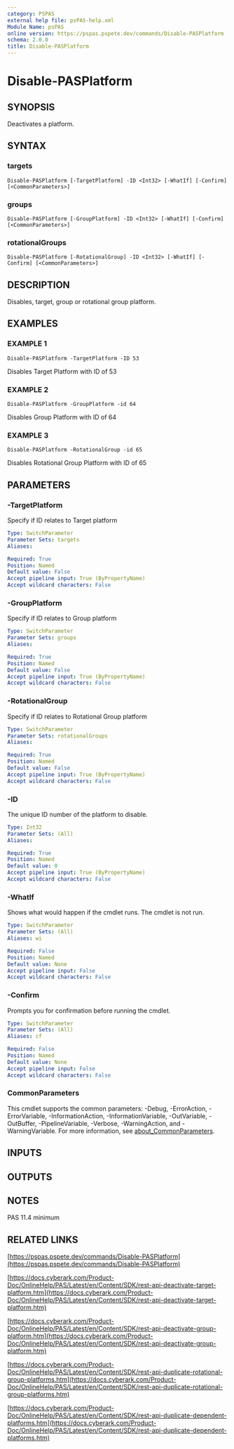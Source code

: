 ```yaml
---
category: PSPAS
external help file: psPAS-help.xml
Module Name: psPAS
online version: https://pspas.pspete.dev/commands/Disable-PASPlatform
schema: 2.0.0
title: Disable-PASPlatform
---
```


# Disable-PASPlatform

## SYNOPSIS
Deactivates a platform.

## SYNTAX

### targets
```
Disable-PASPlatform [-TargetPlatform] -ID <Int32> [-WhatIf] [-Confirm] [<CommonParameters>]
```

### groups
```
Disable-PASPlatform [-GroupPlatform] -ID <Int32> [-WhatIf] [-Confirm] [<CommonParameters>]
```

### rotationalGroups
```
Disable-PASPlatform [-RotationalGroup] -ID <Int32> [-WhatIf] [-Confirm] [<CommonParameters>]
```

## DESCRIPTION
Disables, target, group or rotational group platform.

## EXAMPLES

### EXAMPLE 1
```
Disable-PASPlatform -TargetPlatform -ID 53
```

Disables Target Platform with ID of 53

### EXAMPLE 2
```
Disable-PASPlatform -GroupPlatform -id 64
```

Disables Group Platform with ID of 64

### EXAMPLE 3
```
Disable-PASPlatform -RotationalGroup -id 65
```

Disables Rotational Group Platform with ID of 65

## PARAMETERS

### -TargetPlatform
Specify if ID relates to Target platform

```yaml
Type: SwitchParameter
Parameter Sets: targets
Aliases:

Required: True
Position: Named
Default value: False
Accept pipeline input: True (ByPropertyName)
Accept wildcard characters: False
```

### -GroupPlatform
Specify if ID relates to Group platform

```yaml
Type: SwitchParameter
Parameter Sets: groups
Aliases:

Required: True
Position: Named
Default value: False
Accept pipeline input: True (ByPropertyName)
Accept wildcard characters: False
```

### -RotationalGroup
Specify if ID relates to Rotational Group platform

```yaml
Type: SwitchParameter
Parameter Sets: rotationalGroups
Aliases:

Required: True
Position: Named
Default value: False
Accept pipeline input: True (ByPropertyName)
Accept wildcard characters: False
```

### -ID
The unique ID number of the platform to disable.

```yaml
Type: Int32
Parameter Sets: (All)
Aliases:

Required: True
Position: Named
Default value: 0
Accept pipeline input: True (ByPropertyName)
Accept wildcard characters: False
```

### -WhatIf
Shows what would happen if the cmdlet runs.
The cmdlet is not run.

```yaml
Type: SwitchParameter
Parameter Sets: (All)
Aliases: wi

Required: False
Position: Named
Default value: None
Accept pipeline input: False
Accept wildcard characters: False
```

### -Confirm
Prompts you for confirmation before running the cmdlet.

```yaml
Type: SwitchParameter
Parameter Sets: (All)
Aliases: cf

Required: False
Position: Named
Default value: None
Accept pipeline input: False
Accept wildcard characters: False
```

### CommonParameters
This cmdlet supports the common parameters: -Debug, -ErrorAction, -ErrorVariable, -InformationAction, -InformationVariable, -OutVariable, -OutBuffer, -PipelineVariable, -Verbose, -WarningAction, and -WarningVariable. For more information, see [about_CommonParameters](http://go.microsoft.com/fwlink/?LinkID=113216).

## INPUTS

## OUTPUTS

## NOTES
PAS 11.4 minimum

## RELATED LINKS

[https://pspas.pspete.dev/commands/Disable-PASPlatform](https://pspas.pspete.dev/commands/Disable-PASPlatform)

[https://docs.cyberark.com/Product-Doc/OnlineHelp/PAS/Latest/en/Content/SDK/rest-api-deactivate-target-platform.htm](https://docs.cyberark.com/Product-Doc/OnlineHelp/PAS/Latest/en/Content/SDK/rest-api-deactivate-target-platform.htm)

[https://docs.cyberark.com/Product-Doc/OnlineHelp/PAS/Latest/en/Content/SDK/rest-api-deactivate-group-platform.htm](https://docs.cyberark.com/Product-Doc/OnlineHelp/PAS/Latest/en/Content/SDK/rest-api-deactivate-group-platform.htm)

[https://docs.cyberark.com/Product-Doc/OnlineHelp/PAS/Latest/en/Content/SDK/rest-api-duplicate-rotational-group-platforms.htm](https://docs.cyberark.com/Product-Doc/OnlineHelp/PAS/Latest/en/Content/SDK/rest-api-duplicate-rotational-group-platforms.htm)

[https://docs.cyberark.com/Product-Doc/OnlineHelp/PAS/Latest/en/Content/SDK/rest-api-duplicate-dependent-platforms.htm](https://docs.cyberark.com/Product-Doc/OnlineHelp/PAS/Latest/en/Content/SDK/rest-api-duplicate-dependent-platforms.htm)
